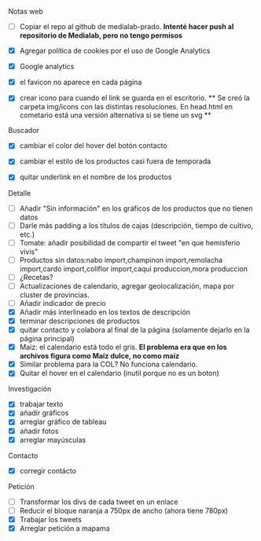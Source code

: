 
Notas web
- [ ] Copiar el repo al github de medialab-prado. **Intenté hacer push al repositorio de Medialab, pero no tengo permisos**
- [x] Agregar política de cookies por el uso de Google Analytics
- [x] Google analytics
- [x] el favicon no aparece en cada página
- [x] crear icono para cuando el link se guarda en el escritorio. ** Se creó la carpeta img/icons con las distintas resoluciones. En head.html en cometario está una versión alternativa si se tiene un svg **


Buscador
- [x] cambiar el color del hover del botón contacto
- [x] cambiar el estilo de los productos casi fuera de temporada
- [x] quitar underlink en el nombre de los productos


Detalle
- [ ] Añadir "Sin información" en los gráficos de los productos que no tienen datos
- [ ] Darle más padding a los títulos de cajas (descripción, tiempo de cultivo, etc.)
- [ ] Tomate: añadir posibilidad de compartir el tweet "en que hemisferio vivis"
- [ ] Productos sin datos:nabo import,champinon import,remolacha import,cardo import,coliflor import,caqui produccion,mora produccion
- [ ] ¿Recetas?
- [ ] Actualizaciones de calendario, agregar geolocalización, mapa por cluster de provincias.
- [ ] Añadir indicador de precio
- [x] Añadir más interlineado en los textos de descripción
- [X] terminar descripciones de productos
- [x] quitar contacto y colabora al final de la página (solamente dejarlo en la página principal)
- [x] Maíz: el calendario está todo el gris. **El problema era que en los archivos figura como Maíz dulce, no como maíz**
- [x] Similar problema para la COL? No funciona calendario.
- [x] Quitar el hover en el calendario (inutil porque no es un boton)

Investigación
- [x] trabajar texto
- [x] añadir gráficos
- [x] arreglar gráfico de tableau
- [x] añadir fotos
- [x] arreglar mayúsculas

Contacto
- [x] corregir contácto

Petición
- [ ] Transformar los divs de cada tweet en un enlace
- [ ] Reducir el bloque naranja a 750px de ancho (ahora tiene 780px)
- [x] Trabajar los tweets
- [x] Arreglar petición a mapama
